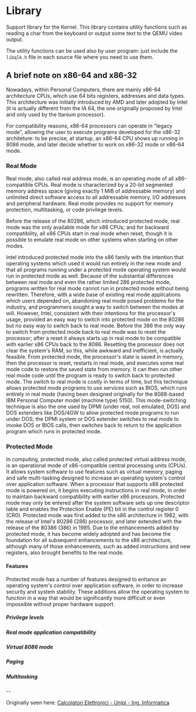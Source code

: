 # Library

Support library for the Kernel. This library contains utility functions such as
reading a char from the keyboard or output some text to the QEMU video output.

The utility functions can be used also by user program: just include the
`libqlk.h` file in each source file where you need to use them.

## A brief note on x86-64 and x86-32
Nowadays, within Personal Computers, there are mainly x86-64 architecture CPUs,
which use 64 bits registers, addresses and data types. This architecture was
initially introduced by AMD and later adopted by Intel (it is actually different
from the IA 64, the one originally proposed by Intel and only used by the
Itanium processor).

For compatibility reasons, x86-64 processors can operate in "legacy mode",
allowing the user to execute programs developed for the x86-32 architeture: to
be precise, at startup, an x86-64 CPU shows up running in 8086 mode, and later
decide whether to work on x86-32 mode or x86-64 mode.

### Real Mode
Real mode, also called real address mode, is an operating mode of all
x86-compatible CPUs. Real mode is characterized by a 20-bit segmented memory
address space (giving exactly 1 MiB of addressable memory) and unlimited direct
software access to all addressable memory, I/O addresses and peripheral
hardware. Real mode provides no support for memory protection, multitasking, or
code privilege levels.

Before the release of the 80286, which introduced protected mode, real mode was
the only available mode for x86 CPUs; and for backward compatibility, all x86
CPUs start in real mode when reset, though it is possible to emulate real mode
on other systems when starting on other modes.

Intel introduced protected mode into the x86 family with the intention that
operating systems which used it would run entirely in the new mode and that
all programs running under a protected mode operating system would run in
protected mode as well. Because of the substantial differences between real
mode and even the rather limited 286 protected mode, programs written for real
mode cannot run in protected mode without being rewritten. Therefore, with a
wide base of existing real mode applications which users depended on,
abandoning real mode posed problems for the industry, and programmers sought a
way to switch between the modes at will. However, Intel, consistent with their
intentions for the processor's usage, provided an easy way to switch into
protected mode on the 80286 but no easy way to switch back to real mode.
Before the 386 the only way to switch from protected mode back to real mode
was to reset the processor; after a reset it always starts up in real mode to
be compatible with earlier x86 CPUs back to the 8086. Resetting the processor
does not clear the system's RAM, so this, while awkward and inefficient, is
actually feasible. From protected mode, the processor's state is saved in
memory, then the processor is reset, restarts in real mode, and executes some
real mode code to restore the saved state from memory. It can then run other
real mode code until the program is ready to switch back to protected mode.
The switch to real mode is costly in terms of time, but this technique allows
protected mode programs to use services such as BIOS, which runs entirely in
real mode (having been designed originally for the 8088-based IBM Personal
Computer model (machine type) 5150). This mode-switching technique is also the
one used by DPMI (under real, not emulated, DOS) and DOS extenders like
DOS/4GW to allow protected mode programs to run under DOS; the DPMI system or
DOS extender switches to real mode to invoke DOS or BIOS calls, then switches
back to return to the application program which runs in protected mode.

### Protected Mode
In computing, protected mode, also called protected virtual address mode, is
an operational mode of x86-compatible central processing units (CPUs). It
allows system software to use features such as virtual memory, paging and safe
multi-tasking designed to increase an operating system's control over
application software. When a processor that supports x86 protected mode is
powered on, it begins executing instructions in real mode, in order to
maintain backward compatibility with earlier x86 processors. Protected mode
may only be entered after the system software sets up one descriptor table and
enables the Protection Enable (PE) bit in the control register 0 (CR0).
Protected mode was first added to the x86 architecture in 1982, with the
release of Intel's 80286 (286) processor, and later extended with the release
of the 80386 (386) in 1985. Due to the enhancements added by protected mode,
it has become widely adopted and has become the foundation for all subsequent
enhancements to the x86 architecture, although many of those enhancements,
such as added instructions and new registers, also brought benefits to the
real mode.

#### Features
Protected mode has a number of features designed to enhance an operating
system's control over application software, in order to increase security and
system stability. These additions allow the operating system to function in a
way that would be significantly more difficult or even impossible without proper
hardware support.

##### Privilege levels
##### Real mode application compatibility
##### Virtual 8086 mode 
##### Paging
##### Multitasking

--

Originally seen here: [Calcolatori Elettronici - Unipi - Ing. Informatica](http://calcolatori.iet.unipi.it/)

